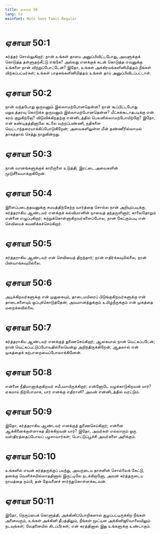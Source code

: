 ```yaml
---
title: ஏசாயா 50
lang: ta
mainfont: Noto Sans Tamil Regular
---
```


# ஏசாயா 50:1

கர்த்தர் சொல்லுகிறார்: நான் உங்கள் தாயை அனுப்பிவிட்டபோது, அவளுக்குக் கொடுத்த தள்ளுதற்சீட்டு எங்கே? அல்லது எனக்குக் கடன் கொடுத்த எவனுக்கு உங்களை நான் விற்றுப்போட்டேன்? இதோ, உங்கள் அக்கிரமங்களினிமித்தம் நீங்கள் விற்கப்பட்டீர்கள்; உங்கள் பாதகங்களினிமித்தம் உங்கள் தாய் அனுப்பிவிடப்பட்டாள்.

# ஏசாயா 50:2

நான் வந்தபோது ஒருவனும் இல்லாமற்போனதென்ன? நான் கூப்பிட்டபோது மறுஉத்தரவு கொடுக்க ஒருவனும் இல்லாமற்போனதென்ன? மீட்கக்கூடாதபடிக்கு என் கரம் குறுகிற்றோ? விடுவிக்கிறதற்கு என்னிடத்தில் பெலனில்லாமற்போயிற்றோ? இதோ, என் கண்டிதத்தினாலே கடலை வற்றப்பண்ணி, நதிகளை வெட்டாந்தரையாக்கிப்போடுகிறேன்; அவைகளிலுள்ள மீன் தண்ணீரில்லாமல் தாகத்தால் செத்து நாறுகின்றது.

# ஏசாயா 50:3

நான் வானங்களுக்குக் காரிருளை உடுத்தி, இரட்டை அவைகளின் மூடுசீலையாக்குகிறேன்.

# ஏசாயா 50:4

இளைப்படைந்தவனுக்கு சமயத்திற்கேற்ற வார்த்தை சொல்ல நான் அறியும்படிக்கு, கர்த்தராகிய ஆண்டவர் எனக்குக் கல்விமானின் நாவைத் தந்தருளினார்; காலைதோறும் என்னை எழுப்புகிறார்; கற்றுக்கொள்ளுகிறவர்களைப்போல, நான் கேட்கும்படி என் செவியைக் கவனிக்கச்செய்கிறார்.

# ஏசாயா 50:5

கர்த்தராகிய ஆண்டவர் என் செவியைத் திறந்தார்; நான் எதிர்க்கவுமில்லை, நான் பின்வாங்கவுமில்லை.

# ஏசாயா 50:6

அடிக்கிறவர்களுக்கு என் முதுகையும், தாடைமயிரைப் பிடுங்குகிறவர்களுக்கு என் தாடைகளையும் ஒப்புக்கொடுத்தேன்; அவமானத்துக்கும் உமிழ்நீருக்கும் என் முகத்தை மறைக்கவில்லை.

# ஏசாயா 50:7

கர்த்தராகிய ஆண்டவர் எனக்குத் துணைசெய்கிறார்; ஆகையால் நான் வெட்கப்படேன்; நான் வெட்கப்பட்டுப்போவதில்லையென்று அறிந்திருக்கிறேன்; ஆதலால் என் முகத்தைக் கற்பாறையைப்போலாக்கினேன்.

# ஏசாயா 50:8

என்னை நீதிமானாக்குகிறவர் சமீபமாயிருக்கிறார்; என்னோடே வழக்காடுகிறவன் யார்? ஏகமாய் நிற்போமாக, யார் எனக்கு எதிராளி? அவன் என்னிடத்தில் வரட்டும்.

# ஏசாயா 50:9

இதோ, கர்த்தராகிய ஆண்டவர் எனக்குத் துணைசெய்கிறார்; என்னை ஆக்கினைக்குள்ளாகத் தீர்க்கிறவன் யார்? இதோ, அவர்கள் எல்லாரும் ஒரு வஸ்திரத்தைப்போலப் பழசாவார்கள்; பொட்டுப்பூச்சி அவர்களை அரிக்கும்.

# ஏசாயா 50:10

உங்களில் எவன் கர்த்தருக்குப் பயந்து, அவருடைய தாசனின் சொல்லைக் கேட்டு, தனக்கு வெளிச்சமில்லாததினால் இருட்டிலே நடக்கிறானோ, அவன் கர்த்தருடைய நாமத்தை நம்பி, தன் தேவனைச் சார்ந்துகொள்ளக்கடவன்.

# ஏசாயா 50:11

இதோ, நெருப்பைக் கொளுத்தி, அக்கினிப்பொறிகளால் சூழப்பட்டிருக்கிற நீங்கள் அனைவரும், உங்கள் அக்கினி தீபத்திலும், நீங்கள் மூட்டின அக்கினிஜூவாலையிலும் நடவுங்கள்; வேதனையில் கிடப்பீர்கள்; என் கரத்தினால் இது உங்களுக்கு உண்டாகும்.

